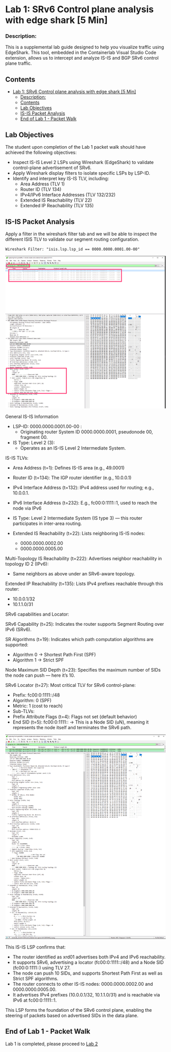 

# Lab 1: SRv6 Control plane analysis with edge shark [5 Min]

### Description: 
This is a supplemental lab guide designed to help you visualize traffic using EdgeShark. This tool, embedded in the Containerlab Visual Studio Code extension, allows us to intercept and analyze IS-IS and BGP SRv6 control plane traffic.



## Contents
- [Lab 1: SRv6 Control plane analysis with edge shark \[5 Min\]](#lab-1-srv6-control-plane-analysis-with-edge-shark-5-min)
    - [Description:](#description)
  - [Contents](#contents)
  - [Lab Objectives](#lab-objectives)
  - [IS-IS Packet Analysis](#is-is-packet-analysis)
  - [End of Lab 1 - Packet Walk](#end-of-lab-1---packet-walk)
  

## Lab Objectives
The student upon completion of the Lab 1 packet walk should have achieved the following objectives:

* Inspect IS-IS Level 2 LSPs using Wireshark (EdgeShark) to validate control-plane advertisement of SRv6.
* Apply Wireshark display filters to isolate specific LSPs by LSP-ID.
* Identify and interpret key IS-IS TLV, including:
  * Area Address (TLV 1)
  * Router ID (TLV 134)
  * IPv4/IPv6 Interface Addresses (TLV 132/232)
  * Extended IS Reachability (TLV 22)
  * Extended IP Reachability (TLV 135)


## IS-IS Packet Analysis

Apply a filter in the wireshark filter tab and we will be able to inspect the different ISIS TLV to validate our segment routing configuration.

```
Wireshark Filter: "isis.lsp.lsp_id == 0000.0000.0001.00-00"
```

![Edgeshark isis filter](../topo_drawings/lab1-edgeshark-isis-filter.png)


General IS-IS Information

- LSP-ID: 0000.0000.0001.00-00 :
  - Originating router System ID 0000.0000.0001, pseudonode 00, fragment 00.
- IS Type: Level 2 (3):
  - Operates as an IS-IS Level 2 Intermediate System.


IS-IS TLVs:

- Area Address (t=1): Defines IS-IS area (e.g., 49.0001)

- Router ID (t=134): The IGP router identifier (e.g., 10.0.0.1) 

- IPv4 Interface Address (t=132): IPv4 address used for routing; e.g., 10.0.0.1.

- IPv6 Interface Address (t=232): E.g., fc00:0:1111::1, used to reach the node via IPv6

- IS Type: Level 2 Intermediate System (IS type 3) — this router participates in inter-area routing.

- Extended IS Reachability (t=22): Lists neighboring IS-IS nodes:
  - 0000.0000.0002.00
  - 0000.0000.0005.00

Multi-Topology IS Reachability (t=222): Advertises neighbor reachability in topology ID 2 (IPv6):
  - Same neighbors as above under an SRv6-aware topology.


Extended IP Reachability (t=135): Lists IPv4 prefixes reachable through this router:
  - 10.0.0.1/32
  - 10.1.1.0/31


SRv6 capabilities and Locator:

SRv6 Capability (t=25): Indicates the router supports Segment Routing over IPv6 (SRv6).

SR Algorithms (t=19): Indicates which path computation algorithms are supported:
  - Algorithm 0 → Shortest Path First (SPF)
  - Algorithm 1 → Strict SPF

Node Maximum SID Depth (t=23): Specifies the maximum number of SIDs the node can push — here it’s 10.

SRv6 Locator (t=27): Most critical TLV for SRv6 control-plane:
  - Prefix: fc00:0:1111::/48
  - Algorithm: 0 (SPF)
  - Metric: 1 (cost to reach)
  - Sub-TLVs:
  - Prefix Attribute Flags (t=4): Flags not set (default behavior)
  - End SID (t=5): fc00:0:1111:: → This is a Node SID (uN), meaning it represents the node itself and terminates the SRv6 path.


![Edgeshark ISIS](../topo_drawings/lab1-edgeshark-isis-tlv.png)

This IS-IS LSP confirms that:
  - The router identified as xrd01 advertises both IPv4 and IPv6 reachability.
  - It supports SRv6, advertising a locator (fc00:0:1111::/48) and a Node SID (fc00:0:1111::) using TLV 27.
  - The node can push 10 SIDs, and supports Shortest Path First as well as Strict SPF algorithms.
  - The router connects to other IS-IS nodes: 0000.0000.0002.00 and 0000.0000.0005.00.
  - It advertises IPv4 prefixes (10.0.0.1/32, 10.1.1.0/31) and is reachable via IPv6 at fc00:0:1111::1.

This LSP forms the foundation of the SRv6 control plane, enabling the steering of packets based on advertised SIDs in the data plane.






## End of Lab 1 - Packet Walk

Lab 1 is completed, please proceed to [Lab 2](https://github.com/cisco-asp-web/LTRMSI-3000/blob/main/lab_2/lab_2-guide.md)